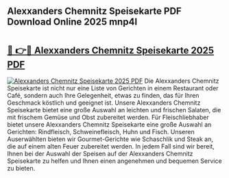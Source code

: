 ## Alexxanders Chemnitz Speisekarte PDF Download Online 2025 mnp4l

# <h2><a href="http://gcafsv.nevu.top/?p=Alexxanders+Chemnitz+Speisekarte">🔗 👉🔴 Alexxanders Chemnitz Speisekarte 2025 PDF</a></h2>

[![Alexxanders Chemnitz Speisekarte 2025 PDF](https://i.imgur.com/dBaPXMq.png)](http://gcafsv.nevu.top/?p=Alexxanders+Chemnitz+Speisekarte)
Die Alexxanders Chemnitz Speisekarte ist nicht nur eine Liste von Gerichten in einem Restaurant oder Café, sondern auch Ihre Gelegenheit, etwas zu finden, das für Ihren Geschmack köstlich und geeignet ist. Unsere Alexxanders Chemnitz Speisekarte bietet eine große Auswahl an leichten und frischen Salaten, die mit frischem Gemüse und Obst zubereitet werden. Für Fleischliebhaber bietet unsere Alexxanders Chemnitz Speisekarte eine große Auswahl an Gerichten: Rindfleisch, Schweinefleisch, Huhn und Fisch. Unseren Auserwählten bieten wir Gourmet-Gerichte wie Schaschlik und Steak an, die auf einem alten Feuer zubereitet werden. In jedem Fall sind wir bereit, Ihnen bei der Auswahl der Speisen auf der Alexxanders Chemnitz Speisekarte zu helfen und Ihnen einen angenehmen und bequemen Service zu bieten.
